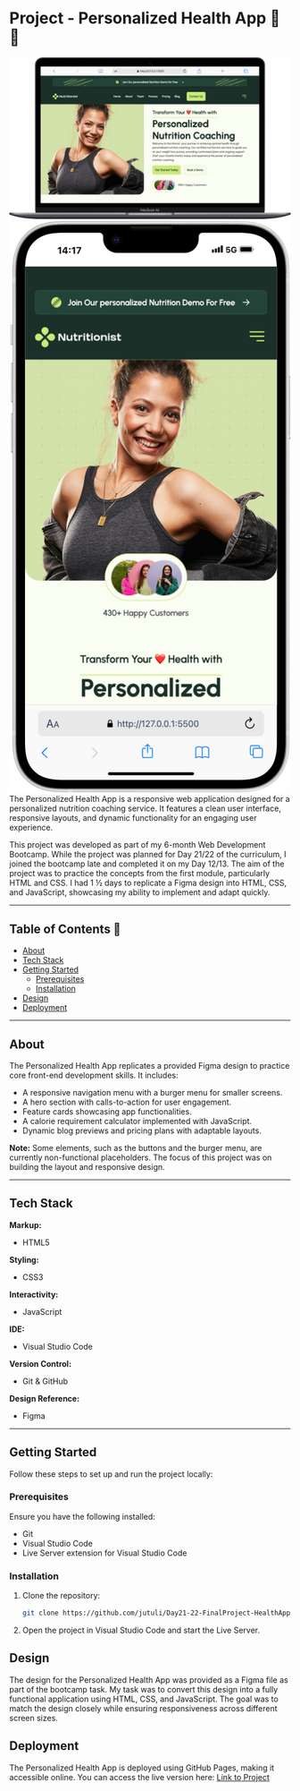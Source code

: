 # Project - Personalized Health App 🥗 💪

![Project Screenshot - MacBook Air](./assets/img/project-screenshot-macbook.png)  
![Project Screenshot - iPhone 14Pro](./assets/img/project-screenshot-iPhone-14.png)
The Personalized Health App is a responsive web application designed for a personalized nutrition coaching service. It features a clean user interface, responsive layouts, and dynamic functionality for an engaging user experience.

This project was developed as part of my 6-month Web Development Bootcamp. While the project was planned for Day 21/22 of the curriculum, I joined the bootcamp late and completed it on my Day 12/13. The aim of the project was to practice the concepts from the first module, particularly HTML and CSS. I had 1 ½ days to replicate a Figma design into HTML, CSS, and JavaScript, showcasing my ability to implement and adapt quickly.

---

## Table of Contents 📑

- [About](#about)
- [Tech Stack](#tech-stack)
- [Getting Started](#getting-started)
  - [Prerequisites](#prerequisites)
  - [Installation](#installation)
- [Design](#design)
- [Deployment](#deployment)

---

## About

The Personalized Health App replicates a provided Figma design to practice core front-end development skills. It includes:

- A responsive navigation menu with a burger menu for smaller screens.
- A hero section with calls-to-action for user engagement.
- Feature cards showcasing app functionalities.
- A calorie requirement calculator implemented with JavaScript.
- Dynamic blog previews and pricing plans with adaptable layouts.

**Note:** Some elements, such as the buttons and the burger menu, are currently non-functional placeholders. The focus of this project was on building the layout and responsive design.

---

## Tech Stack

**Markup:**

- HTML5

**Styling:**

- CSS3

**Interactivity:**

- JavaScript

**IDE:**

- Visual Studio Code

**Version Control:**

- Git & GitHub

**Design Reference:**

- Figma

---

## Getting Started

Follow these steps to set up and run the project locally:

### Prerequisites

Ensure you have the following installed:

- Git
- Visual Studio Code
- Live Server extension for Visual Studio Code

### Installation

1. Clone the repository:

   ```bash
   git clone https://github.com/jutuli/Day21-22-FinalProject-HealthApp.git
   ```

2. Open the project in Visual Studio Code and start the Live Server.

## Design

The design for the Personalized Health App was provided as a Figma file as part of the bootcamp task. My task was to convert this design into a fully functional application using HTML, CSS, and JavaScript. The goal was to match the design closely while ensuring responsiveness across different screen sizes.

## Deployment

The Personalized Health App is deployed using GitHub Pages, making it accessible online. You can access the live version here:
[Link to Project](https://github.com/jutuli/Day21-22-FinalProject-HealthApp)

